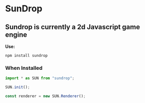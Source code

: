 # SunDrop

## Sundrop is currently a 2d Javascript game engine  

**Use:**  

```npm
npm install sundrop
```  

### When Installed  

```javascript
import * as SUN from "sundrop";

SUN.init();

const renderer = new SUN.Renderer();
```